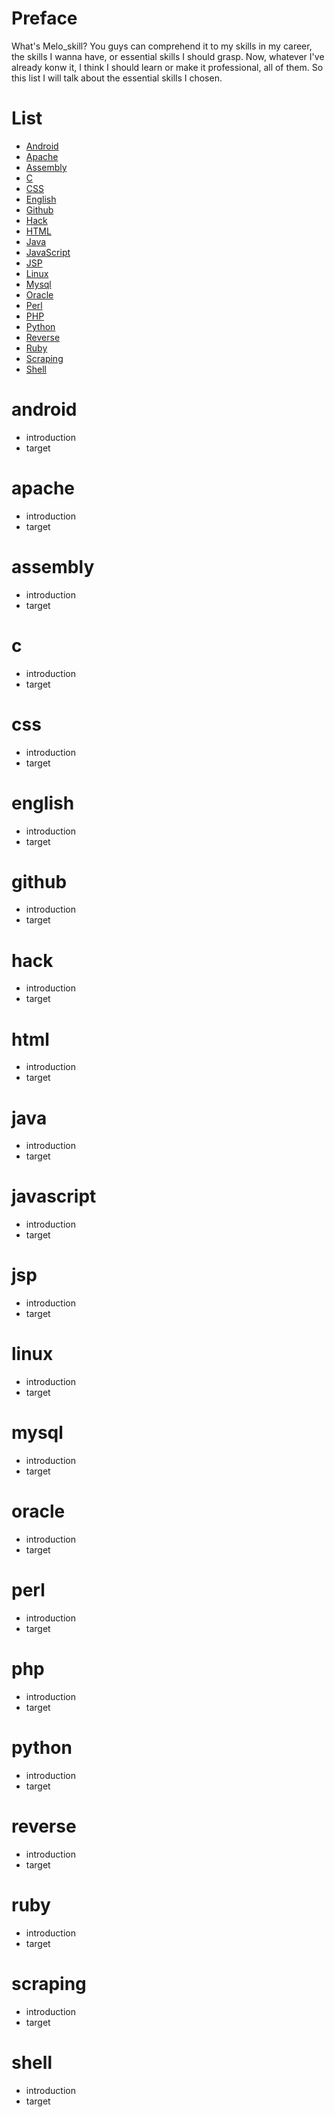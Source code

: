 # Preface #
What's Melo_skill? You guys can comprehend it to my skills in my career, the skills I wanna have, or essential skills I should grasp. Now, whatever I've already konw it, I think I should learn or make it professional, all of them. So this list I will talk about the essential skills I chosen.
# List #
  * [Android](#android)
  * [Apache](#apache)
  * [Assembly](#assembly)
  * [C](#c)
  * [CSS](#css)
  * [English](#english)
  * [Github](#github)
  * [Hack](#hack)
  * [HTML](#html)
  * [Java](#java)
  * [JavaScript](#javascript)
  * [JSP](#jsp)
  * [Linux](#linux)
  * [Mysql](#mysql)
  * [Oracle](#oracle)
  * [Perl](#perl)
  * [PHP](#php)
  * [Python](#python)
  * [Reverse](#reverse)
  * [Ruby](#ruby)
  * [Scraping](#scraping)
  * [Shell](#shell)
# android #
* introduction
* target
# apache #
* introduction
* target
# assembly #
* introduction
* target
# c #
* introduction
* target
# css #
* introduction
* target
# english #
* introduction
* target
# github #
* introduction
* target
# hack #
* introduction
* target
# html #
* introduction
* target
# java #
* introduction
* target
# javascript #
* introduction
* target
# jsp #
* introduction
* target
# linux #
* introduction
* target
# mysql #
* introduction
* target
# oracle #
* introduction
* target
# perl #
* introduction
* target
# php #
* introduction
* target
# python #
* introduction
* target
# reverse #
* introduction
* target
# ruby #
* introduction
* target
# scraping #
* introduction
* target
# shell #
* introduction
* target
